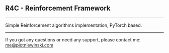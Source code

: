 ## R4C - Reinforcement Framework

------------

Simple Reinforcement algorithms implementation, PyTorch based.

------------

If you got any questions or need any support, please contact me:  me@piotniewinski.com